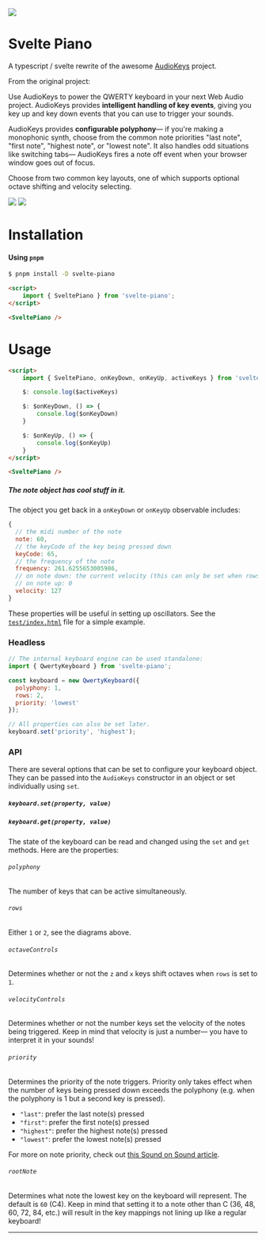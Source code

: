 <img src="https://raw.github.com/kylestetz/audiokeys/master/audiokeys.jpg" />

# Svelte Piano

A typescript / svelte rewrite of the awesome [AudioKeys](https://github.com/kylestetz/AudioKeys) project.

From the original project:

Use AudioKeys to power the QWERTY keyboard in your next Web Audio project. AudioKeys provides **intelligent handling of key events**, giving you key up and key down events that you can use to trigger your sounds.

AudioKeys provides **configurable polyphony**— if you're making a monophonic synth, choose from the common note priorities "last note", "first note", "highest note", or "lowest note". It also handles odd situations like switching tabs— AudioKeys fires a note off event when your browser window goes out of focus.

Choose from two common key layouts, one of which supports optional octave shifting and velocity selecting.

<img src="https://raw.github.com/kylestetz/audiokeys/master/images/audiokeys-mapping-rows1.jpg" />

<img src="https://raw.github.com/kylestetz/audiokeys/master/images/audiokeys-mapping-rows2.jpg" />

# Installation

#### Using `pnpm`

```bash
$ pnpm install -D svelte-piano
```

```html
<script>
	import { SveltePiano } from 'svelte-piano';
</script>

<SveltePiano />
```

# Usage

```html
<script>
	import { SveltePiano, onKeyDown, onKeyUp, activeKeys } from 'svelte-piano';

	$: console.log($activeKeys)

	$: $onKeyDown, () => {
		console.log($onKeyDown)
	}

	$: $onKeyUp, () => {
		console.log($onKeyUp)
	}
</script>

<SveltePiano />
```

##### The note object has cool stuff in it.

The object you get back in a `onKeyDown` or `onKeyUp` observable includes:

```javascript
{
  // the midi number of the note
  note: 60,
  // the keyCode of the key being pressed down
  keyCode: 65,
  // the frequency of the note
  frequency: 261.6255653005986,
  // on note down: the current velocity (this can only be set when rows = 1)
  // on note up: 0
  velocity: 127
}
```

These properties will be useful in setting up oscillators. See the [`test/index.html`](https://github.com/kylestetz/AudioKeys/blob/master/test/index.html) file for a simple example.

### Headless

```javascript
// The internal keyboard engine can be used standalone:
import { QwertyKeyboard } from 'svelte-piano';

const keyboard = new QwertyKeyboard({
  polyphony: 1,
  rows: 2,
  priority: 'lowest'
});

// All properties can also be set later.
keyboard.set('priority', 'highest');
```

### API

There are several options that can be set to configure your keyboard object. They can be passed into the `AudioKeys` constructor in an object or set individually using `set`.


##### `keyboard.set(property, value)`
##### `keyboard.get(property, value)`

The state of the keyboard can be read and changed using the `set` and `get` methods. Here are the properties:

###### `polyphony`
The number of keys that can be active simultaneously.

###### `rows`
Either `1` or `2`, see the diagrams above.

###### `octaveControls`
Determines whether or not the `z` and `x` keys shift octaves when `rows` is set to `1`.

###### `velocityControls`
Determines whether or not the number keys set the velocity of the notes being triggered. Keep in mind that velocity is just a number— you have to interpret it in your sounds!

###### `priority`
Determines the priority of the note triggers. Priority only takes effect when the number of keys being pressed down exceeds the polyphony (e.g. when the polyphony is 1 but a second key is pressed).

- `"last"`: prefer the last note(s) pressed
- `"first"`: prefer the first note(s) pressed
- `"highest"`: prefer the highest note(s) pressed
- `"lowest"`: prefer the lowest note(s) pressed

For more on note priority, check out [this Sound on Sound article](https://web.archive.org/web/20150913012148/http://www.soundonsound.com/sos/oct00/articles/synthsec.htm).

###### `rootNote`
Determines what note the lowest key on the keyboard will represent. The default is `60` (C4). Keep in mind that setting it to a note other than C (36, 48, 60, 72, 84, etc.) will result in the key mappings not lining up like a regular keyboard!


------------------------------------
